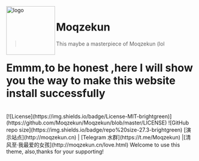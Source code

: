 <img src="http://Moqzekun.cn/Moqzekun.jpg" alt="logo" width="130" height="130" align="left" />

<h1>Moqzekun</h1>

> This maybe a masterpiece of Moqzekun (lol
# Emmm,to be honest ,here I will show you the way to make this website install successfully

  <br/>
[![License](https://img.shields.io/badge/License-MIT-brightgreen)](https://github.com/Moqzekun/Moqzekun/blob/master/LICENSE)
![GitHub repo size](https://img.shields.io/badge/repo%20size-27.3-brightgreen)
[演示站点](http://moqzekun.cn) | [Telegram 水群](https://t.me/Moqzekun) |[清风至·我最爱的女孩](http://moqzekun.cn/love.html)
<tab><tab>Welcome to use this theme, also,thanks for your supporting!
